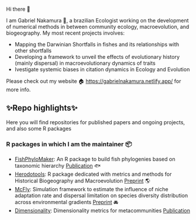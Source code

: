 Hi there 👋

I am Gabriel Nakamura :wave:, a brazilian Ecologist working on the development of numerical methods in between community ecology, macroevolution, and biogeography. My most recent projects involves:

- Mapping the Darwinian Shortfalls in fishes and its relationships with other shortfalls
- Developing a framework to unveil the effects of evolutionary history (mainly dispersal) in macroevolutionary dynamics of traits
- Ivestigate systemic biases in citation dynamics in Ecology and Evolution


Please check out my website :house: https://gabrielnakamura.netlify.app/ for more info.

## ✨Repo highlights✨

Here you will find repositories for published papers and ongoing projects, and also some R packages

### R packages in which I am the maintainer 📦

- [FishPhyloMaker](https://gabrielnakamura.github.io/FishPhyloMaker/): An R package to build fish phylogenies based on taxonomic hierarchy [Publication](https://doi.org/10.1016/j.ecoinf.2021.101481) :fish:
- [Herodotools](https://gabrielnakamura.github.io/Herodotools/): R package dedicated with metrics and methods for Historical Biogeography and Macroevolution [Preprint](https://ecoevorxiv.org/2f6uk/) :earth_americas:
- [McFly](https://github.com/GabrielNakamura/mcfly): Simulation framework to estimate the influence of niche adaptation rate and dispersal limitation on species diversity distribution across environmental gradients [Preprint](https://www.biorxiv.org/content/10.1101/2021.12.11.472171v2) :oncoming_automobile:
- [Dimensionality](https://github.com/GabrielNakamura/Dimensionality_package): Dimensionality metrics for metacommunities [Publication](https://onlinelibrary.wiley.com/doi/full/10.1111/ecog.04574) 


